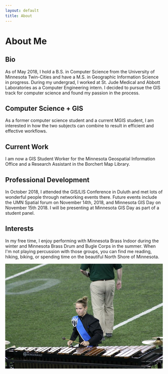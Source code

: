 ```yaml
---
layout: default
title: About
---
```

# About Me

## Bio

As of May 2018, I hold a B.S. in Computer Science from the University of Minnesota Twin-Cities and have
a M.S. in Geographic Information Science in progress. During my undergrad, I worked at St. Jude Medical and Abbott Laboratories
as a Computer Engineering intern. I decided to pursue the GIS track for computer science and found my passion in the process.

## Computer Science + GIS

As a former computer science student and a current MGIS student, I am interested in how
the two subjects can combine to result in efficient and effective workflows.

## Current Work

I am now a GIS Student Worker for the Minnesota Geospatial Information Office and a Research Assistant in the
Borchert Map Library.

## Professional Development

In October 2018, I attended the GIS/LIS Conference in Duluth and met lots of wonderful people through networking
events there. Future events include the UMN Spatial forum on November 14th, 2018, and Minnesota GIS Day on November 15th 2018. I will be presenting at Minnesota GIS Day as part of a student panel.

## Interests

In my free time, I enjoy performing with Minnesota Brass Indoor during the winter and Minnesota Brass Drum and Bugle
Corps in the summer. When I'm not playing percussion with those groups, you can find me reading, hiking, biking, or spending
time on the beautiful North Shore of Minnesota.

![band](band.jpg)
